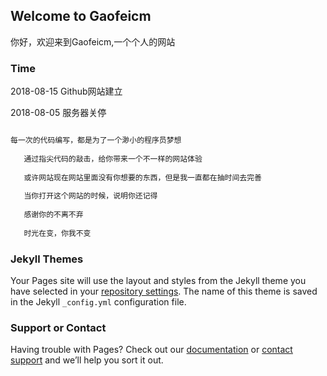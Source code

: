 ## Welcome to Gaofeicm

 你好，欢迎来到Gaofeicm,一个个人的网站

### Time

2018-08-15 Github网站建立

2018-08-05 服务器关停

```markdown

每一次的代码编写，都是为了一个渺小的程序员梦想
  
   通过指尖代码的敲击，给你带来一个不一样的网站体验
   
   或许网站现在网站里面没有你想要的东西，但是我一直都在抽时间去完善
   
   当你打开这个网站的时候，说明你还记得
   
   感谢你的不离不弃
   
   时光在变，你我不变

```

### Jekyll Themes

Your Pages site will use the layout and styles from the Jekyll theme you have selected in your [repository settings](https://github.com/gaofeicm/gaofeicm.github.io/settings). The name of this theme is saved in the Jekyll `_config.yml` configuration file.

### Support or Contact

Having trouble with Pages? Check out our [documentation](https://help.github.com/categories/github-pages-basics/) or [contact support](https://github.com/contact) and we’ll help you sort it out.
